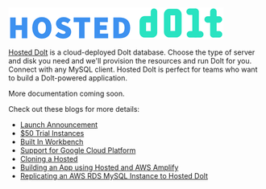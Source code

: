 ![](../../.gitbook/assets/hosted-logo.png)

[Hosted Dolt](https://hosted.doltdb.com) is a cloud-deployed Dolt database. Choose the type of server and disk you need and we'll provision the resources and run Dolt for you. Connect with any MySQL client. Hosted Dolt is perfect for teams who want to build a Dolt-powered application. 

More documentation coming soon.

Check out these blogs for more details:

* [Launch Announcement](https://www.dolthub.com/blog/2022-05-18-hosted-dolt/)
* [$50 Trial Instances](https://www.dolthub.com/blog/2022-10-24-hosted-trial-instances/)
* [Built In Workbench](https://www.dolthub.com/blog/2022-08-24-hosted-sql-workbench/)
* [Support for Google Cloud Platform](https://www.dolthub.com/blog/2023-02-27-hosted-doltdb-gcp-launch/)
* [Cloning a Hosted](https://www.dolthub.com/blog/2023-04-17-cloning-a-hosted-database/)
* [Building an App using Hosted and AWS Amplify](https://www.dolthub.com/blog/2023-03-31-dolt-amplify-webapp/)
* [Replicating an AWS RDS MySQL Instance to Hosted Dolt](https://www.dolthub.com/blog/2023-04-05-versioned-mysql-replicas-on-hosted-dolt/)